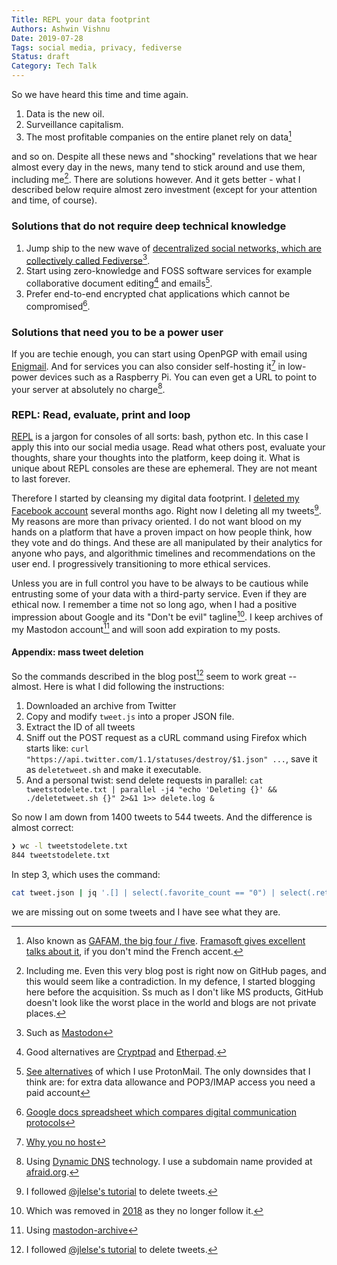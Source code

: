 ```yaml
---
Title: REPL your data footprint
Authors: Ashwin Vishnu
Date: 2019-07-28
Tags: social media, privacy, fediverse
Status: draft
Category: Tech Talk
---
```


So we have heard this time and time again.

1. Data is the new oil.
1. Surveillance capitalism.
1. The most profitable companies on the entire planet rely on data[^data]

[^data]: Also known as [GAFAM, the big four / five](https://en.m.wikipedia.org/wiki/Big_Four_tech_companies).
  [Framasoft gives excellent talks about it](https://old.framatube.org/media/lets-de-google-ify-the-internet-floss-positive-alt),
  if you don't mind the French accent.

and so on. Despite all these news and "shocking" revelations that we hear
almost every day in the news, many tend to stick around and use them, including
me[^contra].  There are solutions however. And it gets better - what I
described below require almost zero investment (except for your attention and
time, of course).

[^contra]: Including me. Even this very blog post is right now on GitHub pages,
  and this would seem like a contradiction. In my defence, I started blogging
  here before the acquisition.  Ss much as I don't like MS products, GitHub
  doesn't look like the worst place in the world and blogs are not private
  places.

### Solutions that do not require deep technical knowledge

1. Jump ship to the new wave of [decentralized social
   networks, which are collectively called
   Fediverse](https://fediverse.party)[^mast].
1. Start using zero-knowledge and FOSS software services for example
   collaborative document editing[^docs] and emails[^email].
1. Prefer end-to-end encrypted chat applications which cannot be
   compromised[^chat].

### Solutions that need you to be a power user

If you are techie enough, you can start using OpenPGP with email using
[Enigmail](https://emailselfdefense.fsf.org/en/). And for services you can
also consider self-hosting it[^host] in low-power devices such as a Raspberry
Pi. You can even get a URL to point to your server at absolutely no charge[^dns].

### REPL: Read, evaluate, print and loop

[REPL](https://en.wikipedia.org/wiki/Read%E2%80%93eval%E2%80%93print_loop) is a
jargon for consoles of all sorts: bash, python etc. In this case I apply this
into our social media usage. Read what others post, evaluate your thoughts,
share your thoughts into the platform, keep doing it. What is unique about REPL
consoles are these are ephemeral. They are not meant to last forever.

Therefore I started by cleansing my digital data footprint. I [deleted my
Facebook account](https://deletefacebook.com) several months ago. Right now I
deleting all my tweets[^tweets]. My reasons are more than privacy oriented. I
do not want blood on my hands on a platform that have a proven impact on how
people think, how they vote and do things. And these are all manipulated by
their analytics for anyone who pays, and algorithmic timelines and recommendations
on the user end. I progressively transitioning to more ethical services.

Unless you are in full control you have to be always to be cautious while
entrusting some of your data with a third-party service. Even if they are
ethical now. I remember a time not so long ago, when I had a positive
impression about Google and its "Don't be evil" tagline[^evil]. I keep archives
of my Mastodon account[^archive] and will soon add expiration to my posts.

#### Appendix: mass tweet deletion

So the commands described in the blog post[^tweets] seem to work great --
almost. Here is what I did following the instructions:

1. Downloaded an archive from Twitter
1. Copy and modify `tweet.js` into a proper JSON file.
1. Extract the ID of all tweets
1. Sniff out the POST request as a cURL command using Firefox which starts
   like: `curl "https://api.twitter.com/1.1/statuses/destroy/$1.json" ...`,
   save it as `deletetweet.sh` and make it executable.
1. And a personal twist: send delete requests in parallel: `cat tweetstodelete.txt | parallel -j4 "echo 'Deleting {}' && ./deletetweet.sh {}" 2>&1 1>> delete.log &`

So now I am down from 1400 tweets to 544 tweets. And the difference is almost
correct:

```sh
❯ wc -l tweetstodelete.txt
844 tweetstodelete.txt
```

In step 3, which uses the command:
```sh
cat tweet.json | jq '.[] | select(.favorite_count == "0") | select(.retweet_count == "0") | select(has("in_reply_to_user_id_str") | not)  | .id' -r > tweetstodelete.txt`
```

we are missing out on some tweets and I have see what they are.

[^mast]: Such as [Mastodon](https://joinmastodon.org)
[^docs]: Good alternatives are [Cryptpad](https://cryptpad.fr/) and
  [Etherpad](https://github.com/ether/etherpad-lite/wiki/Sites-that-run-Etherpad-Lite).
[^email]: [See alternatives](https://www.privacytools.io/providers/email/) of
  which I use ProtonMail. The only downsides that I think are: for extra data
  allowance and POP3/IMAP access you need a paid account
[^chat]: [Google docs spreadsheet which compares digital communication
  protocols](https://docs.google.com/spreadsheets/d/1-UlA4-tslROBDS9IqHalWVztqZo7uxlCeKPQ-8uoFOU/htmlview)
[^host]: [Why you no host](https://yunohost.org/)
[^dns]: Using [Dynamic DNS](https://wiki.archlinux.org/index.php/Dynamic_DNS)
  technology. I use a subdomain name provided at
  [afraid.org](https://freedns.afraid.org).
[^evil]: Which was removed in
  [2018](https://en.wikipedia.org/wiki/Don%27t_be_evil) as they no longer
  follow it.
[^tweets]: I followed [@jlelse's tutorial](https://jlelse.blog/posts/mass-delete-tweets/) to delete tweets.
[^archive]: Using [mastodon-archive](https://github.com/kensanata/mastodon-backup)
[^expire]: This is [an interesting
  essay](https://alexschroeder.ch/wiki/2017-04-27_Record_Keeping) on why you
  should expire your posts.
